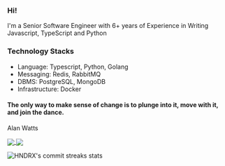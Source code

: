 ### Hi! 
I'm a Senior Software Engineer with 6+ years of Experience in Writing  Javascript, TypeScript and Python

### Technology Stacks
- Language: Typescript, Python, Golang
- Messaging: Redis, RabbitMQ
- DBMS: PostgreSQL, MongoDB
- Infrastructure: Docker


#### The only way to make sense of change is to plunge into it, move with it, and join the dance. 
Alan Watts

<a href="https://github.com/feezyhendrix">
  <img align="center" src="https://github-readme-stats.vercel.app/api?username=feezyhendrix&theme=nord&show_icons=true&count_private=true&hide=contribs&line_height=40" />
</a>
<a href="https://github.com/feezyhendrix">
  <img align="center" src="https://github-readme-stats.vercel.app/api/top-langs/?username=feezyhendrix&theme=nord&langs_count=4&hide=html,css" />
</a>
<br />


<p>
    <img src="https://github-readme-streak-stats.herokuapp.com?user=feezyhendrix&hide_border=true" alt="HNDRX's commit streaks stats" />
</p>
